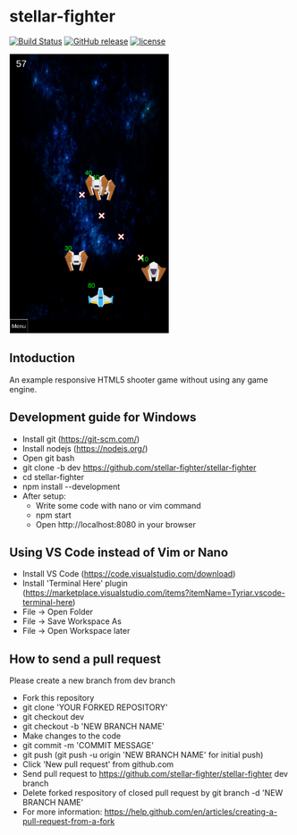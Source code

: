 # stellar-fighter
[![Build Status](https://travis-ci.org/stellar-fighter/stellar-fighter.svg?branch=master)](https://travis-ci.org/stellar-fighter/stellar-fighter)
[![GitHub release](http://img.shields.io/github/release/stellar-fighter/stellar-fighter.svg)](https://github.com/stellar-fighter/stellar-fighter/releases)
[![license](http://img.shields.io/github/license/stellar-fighter/stellar-fighter.svg)](https://raw.githubusercontent.com/stellar-fighter/stellar-fighter/master/LICENSE)

<img src="https://raw.githubusercontent.com/stellar-fighter/stellar-fighter/master/img/game-play.png" alt="game-play" height="500"/>

## Intoduction
An example responsive HTML5 shooter game without using any game engine.

## Development guide for Windows
- Install git (https://git-scm.com/)
- Install nodejs (https://nodejs.org/)
- Open git bash
- git clone -b dev https://github.com/stellar-fighter/stellar-fighter
- cd stellar-fighter
- npm install --development
- After setup:
   - Write some code with nano or vim command
   - npm start
   - Open http://localhost:8080 in your browser
   
## Using VS Code instead of Vim or Nano
- Install VS Code (https://code.visualstudio.com/download)
- Install 'Terminal Here' plugin (https://marketplace.visualstudio.com/items?itemName=Tyriar.vscode-terminal-here)
- File -> Open Folder
- File -> Save Workspace As
- File -> Open Workspace later

## How to send a pull request
Please create a new branch from dev branch
- Fork this repository
- git clone 'YOUR FORKED REPOSITORY'
- git checkout dev
- git checkout -b 'NEW BRANCH NAME'
- Make changes to the code
- git commit -m 'COMMIT MESSAGE'
- git push (git push -u origin 'NEW BRANCH NAME' for initial push)
- Click 'New pull request' from github.com
- Send pull request to https://github.com/stellar-fighter/stellar-fighter dev branch
- Delete forked respository of closed pull request by
  git branch -d 'NEW BRANCH NAME'
- For more information: https://help.github.com/en/articles/creating-a-pull-request-from-a-fork


